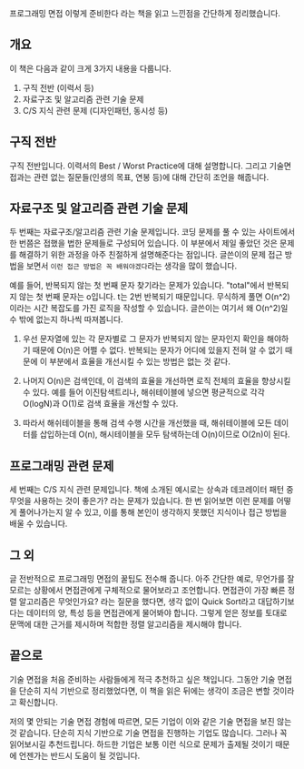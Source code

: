 프로그래밍 면접 이렇게 준비한다 라는 책을 읽고 느낀점을 간단하게 정리했습니다.

## 개요

이 책은 다음과 같이 크게 3가지 내용을 다룹니다.

1. 구직 전반 (이력서 등)
2. 자료구조 및 알고리즘 관련 기술 문제
3. C/S 지식 관련 문제 (디자인패턴, 동시성 등)

## 구직 전반

구직 전반입니다. 이력서의 Best / Worst Practice에 대해 설명합니다. 그리고 기술면접과는 관련 없는 질문들(인생의 목표, 연봉 등)에 대해 간단히 조언을 해줍니다.

## 자료구조 및 알고리즘 관련 기술 문제

두 번째는 자료구조/알고리즘 관련 기술 문제입니다. 코딩 문제를 풀 수 있는 사이트에서 한 번쯤은 접했을 법한 문제들로 구성되어 있습니다. 이 부분에서 제일 좋았던 것은 문제를 해결하기 위한 과정을 아주 친절하게 설명해준다는 점입니다. 글쓴이의 문제 접근 방법을 보면서 `이런 접근 방법은 꼭 배워야겠다`라는 생각을 많이 했습니다. 

예를 들어, 반복되지 않는 첫 번째 문자 찾기라는 문제가 있습니다. "total"에서 반복되지 않는 첫 번째 문자는 o입니다. t는 2번 반복되기 때문입니다. 무식하게 풀면 O(n^2)이라는 시간 복잡도를 가진 로직을 작성할 수 있습니다. 글쓴이는 여기서 왜 O(n^2)일 수 밖에 없는지 하나씩 따져봅니다.

1. 우선 문자열에 있는 각 문자별로 그 문자가 반복되지 않는 문자인지 확인을 해야하기 때문에 O(n)은 어쩔 수 없다. 반복되는 문자가 어디에 있을지 전혀 알 수 없기 때문에 이 부분에서 효율을 개선시킬 수 있는 방법은 없는 것 같다.

2. 나머지 O(n)은 검색인데, 이 검색의 효율을 개선하면 로직 전체의 효율을 향상시킬 수 있다. 예를 들어 이진탐색트리나, 해쉬테이블에 넣으면 평균적으로 각각 O(logN)과 O(1)로 검색 효율을 개선할 수 있다.

3. 따라서 해쉬테이블을 통해 검색 수행 시간을 개선했을 때, 해쉬테이블에 모든 데이터를 삽입하는데 O(n), 해시테이블을 모두 탐색하는데 O(n)이므로 O(2n)이 된다.


## 프로그래밍 관련 문제

세 번째는 C/S 지식 관련 문제입니다. 책에 소개된 예시로는 상속과 데코레이터 패턴 중 무엇을 사용하는 것이 좋은가? 라는 문제가 있습니다. 한 번 읽어보면 이런 문제를 어떻게 풀어나가는지 알 수 있고, 이를 통해 본인이 생각하지 못했던 지식이나 접근 방법을 배울 수 있습니다. 


## 그 외

글 전반적으로 프로그래밍 면접의 꿀팁도 전수해 줍니다. 아주 간단한 예로, 무언가를 잘 모르는 상황에서 면접관에게 구체적으로 물어보라고 조언합니다. 면접관이 가장 빠른 정렬 알고리즘은 무엇인가요? 라는 질문을 했다면, 생각 없이 Quick Sort라고 대답하기보다는 데이터의 양, 특성 등을 면접관에게 물어봐야 합니다. 그렇게 얻은 정보를 토대로 문맥에 대한 근거를 제시하며 적합한 정렬 알고리즘을 제시해야 합니다.


## 끝으로

기술 면접을 처음 준비하는 사람들에게 적극 추천하고 싶은 책입니다. 그동안 기술 면접을 단순히 지식 기반으로 정리했었다면, 이 책을 읽은 뒤에는 생각이 조금은 변할 것이라고 확신합니다.

저의 몇 안되는 기술 면접 경험에 따르면, 모든 기업이 이와 같은 기술 면접을 보진 않는 것 같습니다. 단순히 지식 기반으로 기술 면접을 진행하는 기업도 많습니다. 그러나 꼭 읽어보시길 추천드립니다. 하드한 기업은 보통 이런 식으로 문제가 출제될 것이기 때문에 언젠가는 반드시 도움이 될 것입니다.








